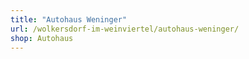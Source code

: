 ```yaml
---
title: "Autohaus Weninger"
url: /wolkersdorf-im-weinviertel/autohaus-weninger/
shop: Autohaus
---
```

